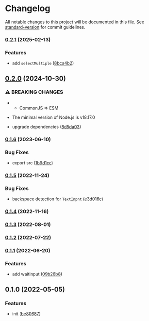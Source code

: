# Changelog

All notable changes to this project will be documented in this file. See [standard-version](https://github.com/conventional-changelog/standard-version) for commit guidelines.

### [0.2.1](https://github.com/BlackGlory/extra-prompts/compare/v0.2.0...v0.2.1) (2025-02-13)


### Features

* add `selectMultiple` ([8bca4b2](https://github.com/BlackGlory/extra-prompts/commit/8bca4b21910dc3405b508dd5e5bc13461d2a0ec4))

## [0.2.0](https://github.com/BlackGlory/extra-prompts/compare/v0.1.6...v0.2.0) (2024-10-30)


### ⚠ BREAKING CHANGES

* - CommonJS => ESM
- The minimal version of Node.js is v18.17.0

* upgrade dependencies ([8d5da03](https://github.com/BlackGlory/extra-prompts/commit/8d5da037913118376cecde881a71ca4261b023f9))

### [0.1.6](https://github.com/BlackGlory/extra-prompts/compare/v0.1.5...v0.1.6) (2023-06-10)


### Bug Fixes

* export src ([1b9d1cc](https://github.com/BlackGlory/extra-prompts/commit/1b9d1cc9e4ce48f94f1b1559a4521f6f225e9ee1))

### [0.1.5](https://github.com/BlackGlory/extra-prompts/compare/v0.1.4...v0.1.5) (2022-11-24)


### Bug Fixes

* backspace detection for `TextInpnt` ([e3d016c](https://github.com/BlackGlory/extra-prompts/commit/e3d016cf16c70b0a59799f15731d7e89eb464ba6))

### [0.1.4](https://github.com/BlackGlory/extra-prompts/compare/v0.1.3...v0.1.4) (2022-11-16)

### [0.1.3](https://github.com/BlackGlory/extra-prompts/compare/v0.1.2...v0.1.3) (2022-08-01)

### [0.1.2](https://github.com/BlackGlory/extra-prompts/compare/v0.1.1...v0.1.2) (2022-07-22)

### [0.1.1](https://github.com/BlackGlory/extra-prompts/compare/v0.1.0...v0.1.1) (2022-06-20)


### Features

* add waitInput ([09b26b8](https://github.com/BlackGlory/extra-prompts/commit/09b26b80ec4b8a51b841636568cc90d2b7c97a6a))

## 0.1.0 (2022-05-05)


### Features

* init ([be80687](https://github.com/BlackGlory/extra-prompts/commit/be80687a16a122a2cfc2f06dcbc66f541447241a))
